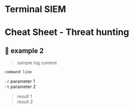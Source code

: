 # **Terminal SIEM**
# **Cheat Sheet - Threat hunting**

## :bookmark:  **example 2**

> sample log content

``` 
command line
```
`-r` parameter 1\
`-t` parameter 2
> result 1\
> result 2
